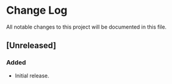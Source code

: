 # Change Log

All notable changes to this project will be documented in this file.

## [Unreleased]
### Added
- Initial release.
